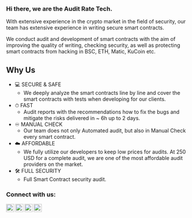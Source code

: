### Hi there, we are the Audit Rate Tech.
With extensive experience in the crypto market in the field of security, our team has extensive experience in writing secure smart contracts.

We conduct audit and development of smart contracts with the aim of improving the quality of writing, checking security, as well as protecting smart contracts from hacking in BSC, ETH, Matic, KuCoin etc.

## Why Us
- 💻 SECURE & SAFE
  - We deeply analyze the smart contracts line by line and cover the smart contracts with tests when developing for our clients.
- ⏱ FAST
  - Audit reports with the recommendations how to fix the bugs and mitigate the risks delivered in ~ 6h up to 2 days.
- ♾ MANUAL CHECK
  - Our team does not only Automated audit, but also in Manual Check every smart contract.
- ☁️ AFFORDABLE
  - We fully utilize our developers to keep low prices for audits. At 250 USD for a complete audit, we are one of the most affordable audit providers on the market.
- 🛠 FULL SECURITY
  - Full Smart Contract security audit.

### Connect with us:

[<img align="left" alt="AuditRateTech | Twitter" width="22px" src="https://cdn.jsdelivr.net/npm/simple-icons@v3/icons/twitter.svg" />][twitter]
[<img align="left" alt="AuditRateTech | LinkedIn" width="22px" src="https://cdn.jsdelivr.net/npm/simple-icons@v3/icons/gmail.svg" />][medium]
[<img align="left" alt="AuditRateTech | Telegram" width="22px" src="https://cdn.jsdelivr.net/npm/simple-icons@v3/icons/telegram.svg" />][telegram]
[<img align="left" alt="AuditRateTech | Telegram" width="22px" src="https://cdn.jsdelivr.net/npm/simple-icons@v3/icons/telegram.svg" />][telegram]
<br />

[twitter]: https://twitter.com/AuditRateTech
[medium]: mailto:support@auditrate.tech
[telegram]: https://t.me/auditratetech
[telegram]: https://t.me/alexauditrate
